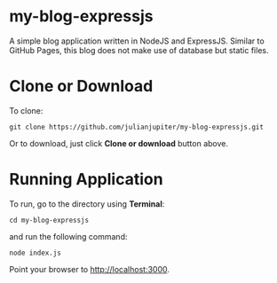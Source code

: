 # my-blog-expressjs
A simple blog application written in NodeJS and ExpressJS. Similar to GitHub Pages, this blog does not make use of database but static files.

# Clone or Download

To clone:

`git clone https://github.com/julianjupiter/my-blog-expressjs.git`

Or to download, just click **Clone or download** button above.

# Running Application

To run, go to the directory using **Terminal**:

`cd my-blog-expressjs`

and run the following command:

`node index.js`

Point your browser to [http://localhost:3000](http://localhost:3000).
